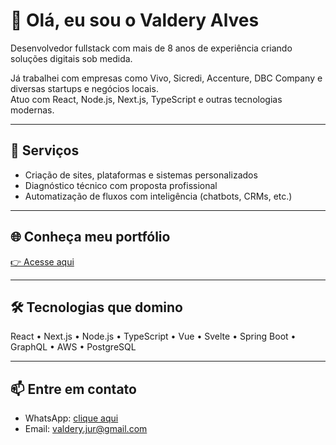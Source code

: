 # 👋 Olá, eu sou o Valdery Alves

Desenvolvedor fullstack com mais de 8 anos de experiência criando soluções digitais sob medida.

Já trabalhei com empresas como Vivo, Sicredi, Accenture, DBC Company e diversas startups e negócios locais.  
Atuo com React, Node.js, Next.js, TypeScript e outras tecnologias modernas.

---

## 🚀 Serviços
- Criação de sites, plataformas e sistemas personalizados
- Diagnóstico técnico com proposta profissional
- Automatização de fluxos com inteligência (chatbots, CRMs, etc.)

---

## 🌐 Conheça meu portfólio
[👉 Acesse aqui](https://valderyalves.com.br)

---

## 🛠️ Tecnologias que domino
React • Next.js • Node.js • TypeScript • Vue • Svelte • Spring Boot • GraphQL • AWS • PostgreSQL

---

## 📫 Entre em contato
- WhatsApp: [clique aqui](https://wa.me/5581985405144)
- Email: valdery.jur@gmail.com
